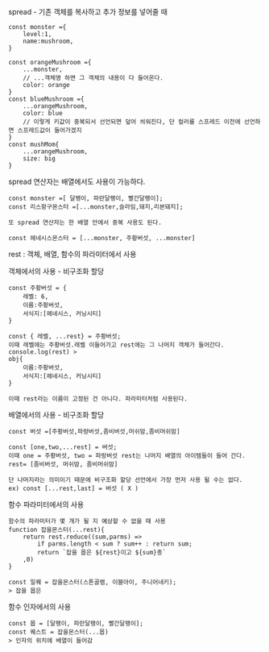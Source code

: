 spread  - 기존 객체를 복사하고 추가 정보를 넣어줄 때

```
const monster ={
	level:1,
	name:mushroom,
}

const orangeMushroom ={
	...monster,
	// ...객체명 하면 그 객체의 내용이 다 들어온다.
	color: orange
}
const blueMushroom ={
	...orangeMushroom,
	color: blue
	// 이렇게 키값이 중복되서 선언되면 덮어 씌워진다, 단 컬러를 스프레드 이전에 선언하면 스프레드값이 들어가겠지
}
const mushMom{
	...orangeMushroom,
	size: big
}
```

spread 연산자는 배열에서도 사용이 가능하다.

```
const monster =[ 달팽이, 파란달팽이, 빨간달팽이];
const 리스항구몬스터 =[...monster,슬라임,돼지,리본돼지];

또 spread 연산자는 한 배열 안에서 중복 사용도 된다.

const 헤네시스몬스터 = [...monster, 주황버섯, ...monster]
```



rest : 객체, 배열, 함수의 파라미터에서 사용

객체에서의 사용 - 비구조화 할당

```
const 주황버섯 = {
	레벨: 6,
	이름:주황버섯,
	서식지:[헤네시스, 커닝시티]
}

const { 레벨, ...rest} = 주황버섯;
이때 레벨에는 주황버섯.레벨 이들어가고 rest에는 그 나머지 객체가 들어간다.
console.log(rest) > 
obj{
	이름:주황버섯,
	서식지:[헤네시스, 커닝시티]
}

이때 rest라는 이름이 고정된 건 아니다. 파라미터처럼 사용된다.
```

배열에서의 사용 - 비구조화 할당

```
const 버섯 =[주황버섯,파랑버섯,좀비버섯,머쉬맘,좀비머쉬맘]

const [one,two,...rest] = 버섯;
이때 one = 주황버섯, two = 파랑버섯 rest는 나머지 배열의 아이템들이 들어 간다. rest= [좀비버섯, 머쉬맘, 좀비머쉬맘]

단 나머지라는 의미이기 때문에 비구조화 할당 선언에서 가장 먼저 사용 될 수는 없다.
ex) const [...rest,last] = 버섯 ( X )
```

함수 파라미터에서의 사용 

```
함수의 파라미터가 몇 개가 될 지 예상할 수 없을 때 사용
function 잡을몬스터(...rest){
	return rest.reduce((sum,parms) => 
		if parms.length < sum ? sum++ : return sum;
    	return `잡을 몹은 ${rest}이고 ${sum}종`
	,0)
}

const 일퀘 = 잡을몬스터(스톤골램, 이블아이, 주니어네키);
> 잡을 몹은 
```

함수 인자에서의 사용

```
const 몹 = [달팽이, 파란달팽이, 빨간달팽이];
const 퀘스트 = 잡을몬스터(...몹)
> 인자의 위치에 배열이 들어감
```

